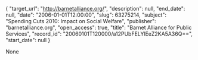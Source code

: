 {
  "target_url": "http://barnetalliance.org/", 
  "description": null, 
  "end_date": null, 
  "date": "2006-01-01T12:00:00", 
  "slug": 63275214, 
  "subject": "Spending Cuts 2010: Impact on Social Welfare", 
  "publisher": "barnetalliance.org", 
  "open_access": true, 
  "title": "Barnet Alliance for Public Services", 
  "record_id": "20060101T120000/a12PUbFELYlEeZ2KA5A36Q==", 
  "start_date": null
}

None